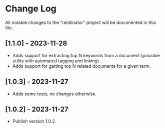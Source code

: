 # Change Log

All notable changes to the "relatinator" project will be documented in this file.

## [1.1.0] - 2023-11-28

- Adds support for extracting top N keywords from a document (possible utility with automated tagging and linking).
- Adds support for getting top N related documents for a given term.

## [1.0.3] - 2023-11-27

- Adds some tests, no changes otherwise.

## [1.0.2] - 2023-11-27

- Publish version 1.0.2.
